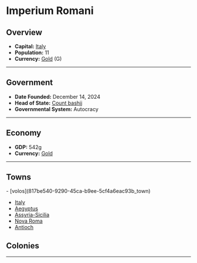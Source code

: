 <!--UNDEDITED FILE, remove this entire line if this file has been edited!-->
# <!--NAME-->Imperium Romani<!--NAME-->

## Overview

- **Capital:** <!--CAPITAL_LINK-->[Italy](3c420346-3be3-4ac2-8ecf-07279e8c22f9_town)<!--CAPITAL_LINK-->
- **Population:** <!--POPULATION-->11<!--POPULATION-->
- **Currency:** <!--CURRENCY_LINK-->[Gold](Gold_currency)<!--CURRENCY_LINK--> (<!--CURRENCY_ABV-->G<!--CURRENCY_ABV-->)

---

## Government

- **Date Founded:** <!--FOUNDED-->December 14, 2024<!--FOUNDED-->
- **Head of State:** <!--LEADER_TITLE_LINK-->[Count bashjj](bashjj_user)<!--LEADER_TITLE_LINK-->
- **Governmental System:** <!--GOVERNMENT-->Autocracy<!--GOVERNMENT-->

---

## Economy

- **GDP:** <!--GDP-->542g<!--GDP-->
- **Currency:** <!--CURRENCY_LINK-->[Gold](Gold_currency)<!--CURRENCY_LINK-->

---

## Towns

<!--TOWNS-->- [volos](817be540-9290-45ca-b9ee-5cf4a6eac93b_town)
- [Italy](3c420346-3be3-4ac2-8ecf-07279e8c22f9_town)
- [Aegyptus](44882a74-f932-47da-92ea-4593ea555fa2_town)
- [Assyria-Sicilia](ded573de-c4fe-4978-8348-46c692f91f9d_town)
- [Nova Roma](e3e961a0-6841-424d-974f-8b04593b6c5a_town)
- [Antioch](5fe11f8b-31dd-40a0-97f4-9ae78a5c1ccf_town)<!--TOWNS-->

## Colonies

<!--COLONIES--><!--COLONIES-->

---